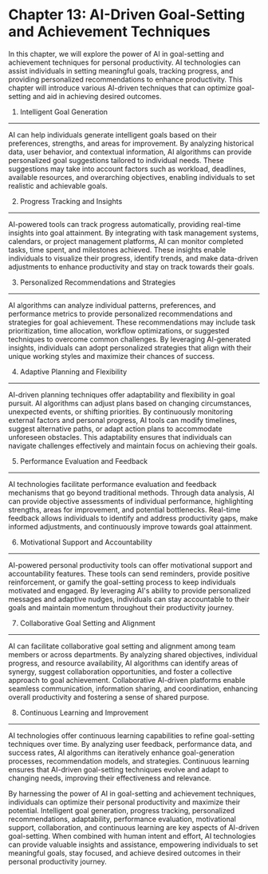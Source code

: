 Chapter 13: AI-Driven Goal-Setting and Achievement Techniques
=============================================================

In this chapter, we will explore the power of AI in goal-setting and achievement techniques for personal productivity. AI technologies can assist individuals in setting meaningful goals, tracking progress, and providing personalized recommendations to enhance productivity. This chapter will introduce various AI-driven techniques that can optimize goal-setting and aid in achieving desired outcomes.

1. Intelligent Goal Generation
------------------------------

AI can help individuals generate intelligent goals based on their preferences, strengths, and areas for improvement. By analyzing historical data, user behavior, and contextual information, AI algorithms can provide personalized goal suggestions tailored to individual needs. These suggestions may take into account factors such as workload, deadlines, available resources, and overarching objectives, enabling individuals to set realistic and achievable goals.

2. Progress Tracking and Insights
---------------------------------

AI-powered tools can track progress automatically, providing real-time insights into goal attainment. By integrating with task management systems, calendars, or project management platforms, AI can monitor completed tasks, time spent, and milestones achieved. These insights enable individuals to visualize their progress, identify trends, and make data-driven adjustments to enhance productivity and stay on track towards their goals.

3. Personalized Recommendations and Strategies
----------------------------------------------

AI algorithms can analyze individual patterns, preferences, and performance metrics to provide personalized recommendations and strategies for goal achievement. These recommendations may include task prioritization, time allocation, workflow optimizations, or suggested techniques to overcome common challenges. By leveraging AI-generated insights, individuals can adopt personalized strategies that align with their unique working styles and maximize their chances of success.

4. Adaptive Planning and Flexibility
------------------------------------

AI-driven planning techniques offer adaptability and flexibility in goal pursuit. AI algorithms can adjust plans based on changing circumstances, unexpected events, or shifting priorities. By continuously monitoring external factors and personal progress, AI tools can modify timelines, suggest alternative paths, or adapt action plans to accommodate unforeseen obstacles. This adaptability ensures that individuals can navigate challenges effectively and maintain focus on achieving their goals.

5. Performance Evaluation and Feedback
--------------------------------------

AI technologies facilitate performance evaluation and feedback mechanisms that go beyond traditional methods. Through data analysis, AI can provide objective assessments of individual performance, highlighting strengths, areas for improvement, and potential bottlenecks. Real-time feedback allows individuals to identify and address productivity gaps, make informed adjustments, and continuously improve towards goal attainment.

6. Motivational Support and Accountability
------------------------------------------

AI-powered personal productivity tools can offer motivational support and accountability features. These tools can send reminders, provide positive reinforcement, or gamify the goal-setting process to keep individuals motivated and engaged. By leveraging AI's ability to provide personalized messages and adaptive nudges, individuals can stay accountable to their goals and maintain momentum throughout their productivity journey.

7. Collaborative Goal Setting and Alignment
-------------------------------------------

AI can facilitate collaborative goal setting and alignment among team members or across departments. By analyzing shared objectives, individual progress, and resource availability, AI algorithms can identify areas of synergy, suggest collaboration opportunities, and foster a collective approach to goal achievement. Collaborative AI-driven platforms enable seamless communication, information sharing, and coordination, enhancing overall productivity and fostering a sense of shared purpose.

8. Continuous Learning and Improvement
--------------------------------------

AI technologies offer continuous learning capabilities to refine goal-setting techniques over time. By analyzing user feedback, performance data, and success rates, AI algorithms can iteratively enhance goal-generation processes, recommendation models, and strategies. Continuous learning ensures that AI-driven goal-setting techniques evolve and adapt to changing needs, improving their effectiveness and relevance.

By harnessing the power of AI in goal-setting and achievement techniques, individuals can optimize their personal productivity and maximize their potential. Intelligent goal generation, progress tracking, personalized recommendations, adaptability, performance evaluation, motivational support, collaboration, and continuous learning are key aspects of AI-driven goal-setting. When combined with human intent and effort, AI technologies can provide valuable insights and assistance, empowering individuals to set meaningful goals, stay focused, and achieve desired outcomes in their personal productivity journey.
